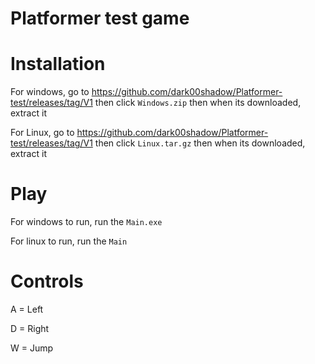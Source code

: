 # Platformer test game

# Installation

For windows, go to https://github.com/dark00shadow/Platformer-test/releases/tag/V1 then click `Windows.zip` then when its downloaded, extract it 

For Linux, go to https://github.com/dark00shadow/Platformer-test/releases/tag/V1 then click `Linux.tar.gz` then when its downloaded, extract it 
# Play

For windows to run, run the `Main.exe`

For linux to run, run the `Main`

# Controls

 A = Left

 D = Right

 W = Jump

